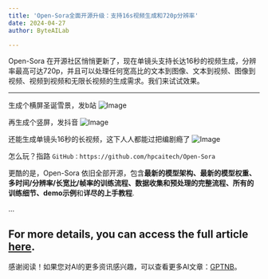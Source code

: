 ```yaml
---
title: 'Open-Sora全面开源升级：支持16s视频生成和720p分辨率'
date: 2024-04-27
author: ByteAILab

---
```


Open-Sora 在开源社区悄悄更新了，现在单镜头支持长达16秒的视频生成，分辨率最高可达720p，并且可以处理任何宽高比的文本到图像、文本到视频、图像到视频、视频到视频和无限长视频的生成需求。我们来试试效果。

---


生成个横屏圣诞雪景，发b站
![Image](https://appserversrc.8btc.cn/Fqs-QgFfzbwJ6d5SzB0cMqu6wdBI)

再生成个竖屏，发抖音
![Image](https://appserversrc.8btc.cn/Fkxt1ytUb28AWqX2DV7cEa5_7HtM)

还能生成单镜头16秒的长视频，这下人人都能过把编剧瘾了
![Image](https://appserversrc.8btc.cn/upload/3B33CB85B496C0CB6FBA4C2BD79320AD/1714095277223/FtWVFOiST_li02iCgxO3tIVNO0Qs.gif)

怎么玩？指路
`GitHub：https://github.com/hpcaitech/Open-Sora`

更酷的是，Open-Sora 依旧全部开源，包含**最新的模型架构、最新的模型权重、多时间/分辨率/长宽比/帧率的训练流程、数据收集和预处理的完整流程、所有的训练细节、demo示例**和**详尽的上手教程**.

...

For more details, you can access the full article [here](https://www.aixinzhijie.com/article/6845560).
---
感谢阅读！如果您对AI的更多资讯感兴趣，可以查看更多AI文章：[GPTNB](https://gptnb.com)。